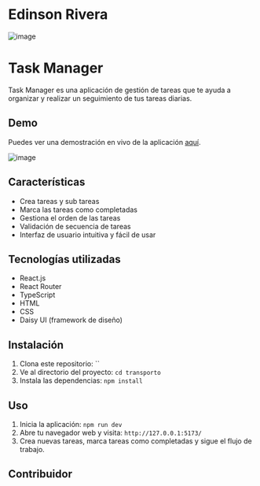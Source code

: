 # Edinson Rivera

![image](https://github.com/EdinsonR7/EdinsonR7/assets/99853318/f4299c7f-258d-4509-bed1-6f3a9b62c07a)

# Task Manager

Task Manager es una aplicación de gestión de tareas que te ayuda a organizar y realizar un seguimiento de tus tareas diarias.

## Demo

Puedes ver una demostración en vivo de la aplicación [aquí]().


![image]()

## Características

- Crea tareas y sub tareas
- Marca las tareas como completadas
- Gestiona el orden de las tareas
- Validación de secuencia de tareas
- Interfaz de usuario intuitiva y fácil de usar

## Tecnologías utilizadas

- React.js
- React Router
- TypeScript
- HTML
- CSS
- Daisy UI (framework de diseño)

## Instalación

1. Clona este repositorio: ``
2. Ve al directorio del proyecto: `cd transporto`
3. Instala las dependencias: `npm install`

## Uso

1. Inicia la aplicación: `npm run dev`
2. Abre tu navegador web y visita: `http://127.0.0.1:5173/`
3. Crea nuevas tareas, marca tareas como completadas y sigue el flujo de trabajo.


## Contribuidor



